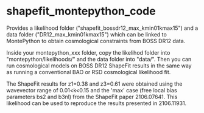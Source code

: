 # shapefit_montepython_code
Provides a likelihood folder ("shapefit_bossdr12_max_kmin01kmax15") and a data folder ("DR12_max_kmin01kmax15") which can be linked to MontePython to obtain cosmological constraints from BOSS DR12 data.  

Inside your montepython_xxx folder, copy the likelihod folder into "montepython/likelihoods/" and the data folder into "data/". Then you can run cosmological models on BOSS DR12 ShapeFit results in the same way as running a conventional BAO or RSD cosmological likelihood fit.

The ShapeFit results for z1=0.38 and z3=0.61 were obtained using the wavevector range of 0.01<k<0.15 and the 'max' case (free local bias parameters bs2 and b3nl) from the ShapeFit paper 2106.07641. This likelihood can be used to reproduce the results presented in 2106.11931.  
